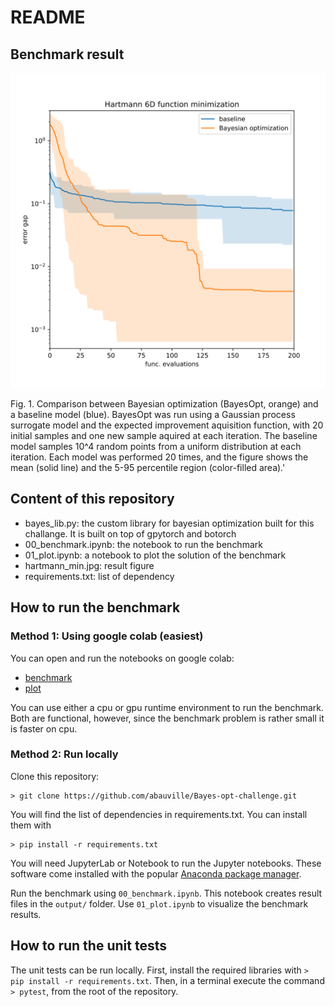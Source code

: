# README

## Benchmark result
![stuff](hartmann_min.svg)

<figcaption>Fig. 1. Comparison between Bayesian optimization (BayesOpt, orange) and a baseline model (blue). BayesOpt was run using a Gaussian process surrogate model and the expected improvement aquisition function, with 20 initial samples and one new sample aquired at each iteration. The baseline model samples 10^4 random points from a uniform distribution at each iteration. Each model was performed 20 times, and the figure shows the mean (solid line) and the 5-95 percentile region (color-filled area).'</figcaption>


## Content of this repository

- bayes_lib.py: the custom library for bayesian optimization built for this challange. It is built on top of gpytorch and botorch 
- 00_benchmark.ipynb: the notebook to run the benchmark
- 01_plot.ipynb: a notebook to plot the solution of the benchmark
- hartmann_min.jpg: result figure
- requirements.txt: list of dependency

## How to run the benchmark

### Method 1: Using google colab (easiest)

You can open and run the notebooks on google colab: 
- [benchmark](https://colab.research.google.com/github/abauville/Bayes-opt-challenge/blob/main/00_benchmark.ipynb)
- [plot](https://colab.research.google.com/github/abauville/Bayes-opt-challenge/blob/main/01_plot.ipynb)

You can use either a cpu or gpu runtime environment to run the benchmark. Both are functional, however, since the benchmark problem is rather small it is faster on cpu.

### Method 2: Run locally

Clone this repository:

```
> git clone https://github.com/abauville/Bayes-opt-challenge.git
```

You will find the list of dependencies in requirements.txt. You can install them with
```
> pip install -r requirements.txt
```

You will need JupyterLab or Notebook to run the Jupyter notebooks. These software come installed with the popular [Anaconda package manager](https://www.anaconda.com/).


Run the benchmark using `00_benchmark.ipynb`. This notebook creates result files in the `output/` folder. Use `01_plot.ipynb` to visualize the benchmark results.

## How to run the unit tests

The unit tests can be run locally. First, install the required libraries with `> pip install -r requirements.txt`. Then, in a terminal execute the command `> pytest`, from the root of the repository.
